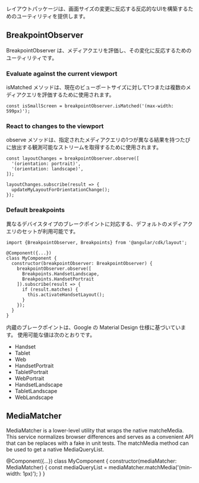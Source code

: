 レイアウトパッケージは、画面サイズの変更に反応する反応的なUIを構築するためのユーティリティを提供します。

## BreakpointObserver

BreakpointObserver は、メディアクエリを評価し、その変化に反応するためのユーティリティです。

### Evaluate against the current viewport

isMatched メソッドは、現在のビューポートサイズに対して1つまたは複数のメディアクエリを評価するために使用されます。

```
const isSmallScreen = breakpointObserver.isMatched('(max-width: 599px)');
```

### React to changes to the viewport

observe メソッドは、指定されたメディアクエリの1つが異なる結果を持つたびに放出する観測可能なストリームを取得するために使用されます。

```
const layoutChanges = breakpointObserver.observe([
  '(orientation: portrait)',
  '(orientation: landscape)',
]);

layoutChanges.subscribe(result => {
  updateMyLayoutForOrientationChange();
});
```

### Default breakpoints

異なるデバイスタイプのブレークポイントに対応する、デフォルトのメディアクエリのセットが利用可能です。

```
import {BreakpointObserver, Breakpoints} from '@angular/cdk/layout';

@Component({...})
class MyComponent {
  constructor(breakpointObserver: BreakpointObserver) {
    breakpointObserver.observe([
      Breakpoints.HandsetLandscape,
      Breakpoints.HandsetPortrait
    ]).subscribe(result => {
      if (result.matches) {
        this.activateHandsetLayout();
      }
    });
  }
}
```

内蔵のブレークポイントは、Google の Material Design 仕様に基づいています。 使用可能な値は次のとおりです。

- Handset
- Tablet
- Web
- HandsetPortrait
- TabletPortrait
- WebPortrait
- HandsetLandscape
- TabletLandscape
- WebLandscape

## MediaMatcher

MediaMatcher is a lower-level utility that wraps the native matcheMedia. This service normalizes browser differences and serves as a convenient API that can be replaces with a fake in unit tests. The matchMedia method can be used to get a native MediaQueryList.

@Component({...})
class MyComponent {
  constructor(mediaMatcher: MediaMatcher) {
    const mediaQueryList = mediaMatcher.matchMedia('(min-width: 1px)');
  }
}